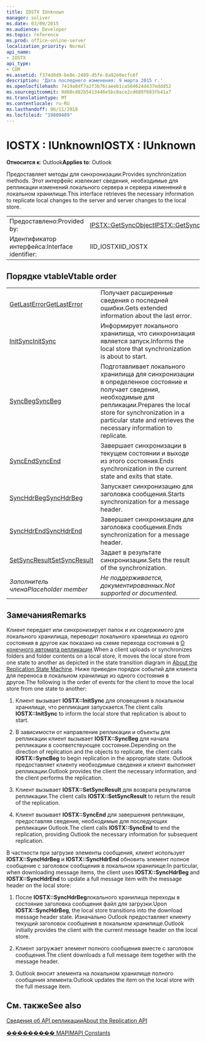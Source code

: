 ```yaml
---
title: IOSTX IUnknown
manager: soliver
ms.date: 03/09/2015
ms.audience: Developer
ms.topic: reference
ms.prod: office-online-server
localization_priority: Normal
api_name:
- IOSTX
api_type:
- COM
ms.assetid: f374d8d9-be8e-2489-d5fe-8a92e0ecfc6f
description: 'Дата последнего изменения: 9 марта 2015 г.'
ms.openlocfilehash: 7419a0df7a2f3b76caeeb1ca564624d437eddd52
ms.sourcegitcommit: 9d60cd82b5413446e5bc8ace2cd689f683fb41a7
ms.translationtype: MT
ms.contentlocale: ru-RU
ms.lasthandoff: 06/11/2018
ms.locfileid: "19809489"
---
```

# <a name="iostx--iunknown"></a><span data-ttu-id="ac2d0-103">IOSTX : IUnknown</span><span class="sxs-lookup"><span data-stu-id="ac2d0-103">IOSTX : IUnknown</span></span>

  
  
<span data-ttu-id="ac2d0-104">**Относится к**: Outlook</span><span class="sxs-lookup"><span data-stu-id="ac2d0-104">**Applies to**: Outlook</span></span> 
  
<span data-ttu-id="ac2d0-105">Предоставляет методы для синхронизации.</span><span class="sxs-lookup"><span data-stu-id="ac2d0-105">Provides synchronization methods.</span></span> <span data-ttu-id="ac2d0-106">Этот интерфейс извлекает сведения, необходимые для репликации изменений локального сервера и сервера изменений в локальном хранилище.</span><span class="sxs-lookup"><span data-stu-id="ac2d0-106">This interface retrieves the necessary information to replicate local changes to the server and server changes to the local store.</span></span>
  
|||
|:-----|:-----|
|<span data-ttu-id="ac2d0-107">Предоставлено:</span><span class="sxs-lookup"><span data-stu-id="ac2d0-107">Provided by:</span></span>  <br/> |[<span data-ttu-id="ac2d0-108">IPSTX::GetSyncObject</span><span class="sxs-lookup"><span data-stu-id="ac2d0-108">IPSTX::GetSyncObject</span></span>](iostx-setsyncresult.md) <br/> |
|<span data-ttu-id="ac2d0-109">Идентификатор интерфейса:</span><span class="sxs-lookup"><span data-stu-id="ac2d0-109">Interface identifier:</span></span>  <br/> |<span data-ttu-id="ac2d0-110">IID_IOSTX</span><span class="sxs-lookup"><span data-stu-id="ac2d0-110">IID_IOSTX</span></span>  <br/> |
   
## <a name="vtable-order"></a><span data-ttu-id="ac2d0-111">Порядке vtable</span><span class="sxs-lookup"><span data-stu-id="ac2d0-111">Vtable order</span></span>

|||
|:-----|:-----|
|[<span data-ttu-id="ac2d0-112">GetLastError</span><span class="sxs-lookup"><span data-stu-id="ac2d0-112">GetLastError</span></span>](iostx-getlasterror.md) <br/> |<span data-ttu-id="ac2d0-113">Получает расширенные сведения о последней ошибки.</span><span class="sxs-lookup"><span data-stu-id="ac2d0-113">Gets extended information about the last error.</span></span>  <br/> |
|[<span data-ttu-id="ac2d0-114">InitSync</span><span class="sxs-lookup"><span data-stu-id="ac2d0-114">InitSync</span></span>](iostx-initsync.md) <br/> |<span data-ttu-id="ac2d0-115">Информирует локального хранилища, что синхронизация является запуск.</span><span class="sxs-lookup"><span data-stu-id="ac2d0-115">Informs the local store that synchronization is about to start.</span></span>  <br/> |
|[<span data-ttu-id="ac2d0-116">SyncBeg</span><span class="sxs-lookup"><span data-stu-id="ac2d0-116">SyncBeg</span></span>](iostx-syncbeg.md) <br/> |<span data-ttu-id="ac2d0-117">Подготавливает локального хранилища для синхронизации в определенное состояние и получает сведения, необходимые для репликации.</span><span class="sxs-lookup"><span data-stu-id="ac2d0-117">Prepares the local store for synchronization in a particular state and retrieves the necessary information to replicate.</span></span>  <br/> |
|[<span data-ttu-id="ac2d0-118">SyncEnd</span><span class="sxs-lookup"><span data-stu-id="ac2d0-118">SyncEnd</span></span>](iostx-syncend.md) <br/> |<span data-ttu-id="ac2d0-119">Завершает синхронизации в текущем состоянии и выходе из этого состояния.</span><span class="sxs-lookup"><span data-stu-id="ac2d0-119">Ends synchronization in the current state and exits that state.</span></span>  <br/> |
|[<span data-ttu-id="ac2d0-120">SyncHdrBeg</span><span class="sxs-lookup"><span data-stu-id="ac2d0-120">SyncHdrBeg</span></span>](iostx-synchdrbeg.md) <br/> |<span data-ttu-id="ac2d0-121">Запускает синхронизацию для заголовка сообщения.</span><span class="sxs-lookup"><span data-stu-id="ac2d0-121">Starts synchronization for a message header.</span></span>  <br/> |
|[<span data-ttu-id="ac2d0-122">SyncHdrEnd</span><span class="sxs-lookup"><span data-stu-id="ac2d0-122">SyncHdrEnd</span></span>](iostx-synchdrend.md) <br/> |<span data-ttu-id="ac2d0-123">Завершает синхронизации для заголовка сообщения.</span><span class="sxs-lookup"><span data-stu-id="ac2d0-123">Ends synchronization for a message header.</span></span>  <br/> |
|[<span data-ttu-id="ac2d0-124">SetSyncResult</span><span class="sxs-lookup"><span data-stu-id="ac2d0-124">SetSyncResult</span></span>](iostx-setsyncresult.md) <br/> |<span data-ttu-id="ac2d0-125">Задает в результате синхронизации.</span><span class="sxs-lookup"><span data-stu-id="ac2d0-125">Sets the result of the synchronization.</span></span>  <br/> |
| <span data-ttu-id="ac2d0-126">*Заполнитель члена*</span><span class="sxs-lookup"><span data-stu-id="ac2d0-126">*Placeholder member*</span></span>  <br/> | <span data-ttu-id="ac2d0-127">*Не поддерживается, документированных.*</span><span class="sxs-lookup"><span data-stu-id="ac2d0-127">*Not supported or documented.*</span></span>  <br/> |
   
## <a name="remarks"></a><span data-ttu-id="ac2d0-128">Замечания</span><span class="sxs-lookup"><span data-stu-id="ac2d0-128">Remarks</span></span>

<span data-ttu-id="ac2d0-129">Клиент передает или синхронизирует папок и их содержимого для локального хранилища, переводит локального хранилища из одного состояния в другое как показано на схеме перехода состояния в [О конечного автомата репликации](about-the-replication-state-machine.md).</span><span class="sxs-lookup"><span data-stu-id="ac2d0-129">When a client uploads or synchronizes folders and folder contents on a local store, it moves the local store from one state to another as depicted in the state transition diagram in [About the Replication State Machine](about-the-replication-state-machine.md).</span></span> <span data-ttu-id="ac2d0-130">Ниже приведен порядок событий для клиента для переноса в локальном хранилище из одного состояния в другое.</span><span class="sxs-lookup"><span data-stu-id="ac2d0-130">The following is the order of events for the client to move the local store from one state to another:</span></span>
  
1. <span data-ttu-id="ac2d0-131">Клиент вызывает **IOSTX::InitSync** для оповещения в локальном хранилище, что репликация запускается.</span><span class="sxs-lookup"><span data-stu-id="ac2d0-131">The client calls **IOSTX::InitSync** to inform the local store that replication is about to start.</span></span> 
    
2. <span data-ttu-id="ac2d0-132">В зависимости от направление репликации и объекты для репликации клиент вызывает **IOSTX::SyncBeg** для начала репликации в соответствующее состояние.</span><span class="sxs-lookup"><span data-stu-id="ac2d0-132">Depending on the direction of replication and the objects to replicate, the client calls **IOSTX::SyncBeg** to begin replication in the appropriate state.</span></span> <span data-ttu-id="ac2d0-133">Outlook предоставляет клиенту необходимые сведения и клиент выполняет репликации.</span><span class="sxs-lookup"><span data-stu-id="ac2d0-133">Outlook provides the client the necessary information, and the client performs the replication.</span></span> 
    
3. <span data-ttu-id="ac2d0-134">Клиент вызывает **IOSTX::SetSyncResult** для возврата результатов репликации.</span><span class="sxs-lookup"><span data-stu-id="ac2d0-134">The client calls **IOSTX::SetSyncResult** to return the result of the replication.</span></span> 
    
4. <span data-ttu-id="ac2d0-135">Клиент вызывает **IOSTX::SyncEnd** для завершения репликации, предоставляя сведения, необходимые для последующих репликации Outlook.</span><span class="sxs-lookup"><span data-stu-id="ac2d0-135">The client calls **IOSTX::SyncEnd** to end the replication, providing Outlook the necessary information for subsequent replication.</span></span> 
    
<span data-ttu-id="ac2d0-136">В частности при загрузке элементы сообщения, клиент использует **IOSTX::SyncHdrBeg** и **IOSTX::SyncHdrEnd** обновить элемент полное сообщение с заголовок сообщения в локальном хранилище:</span><span class="sxs-lookup"><span data-stu-id="ac2d0-136">In particular, when downloading message items, the client uses **IOSTX::SyncHdrBeg** and **IOSTX::SyncHdrEnd** to update a full message item with the message header on the local store:</span></span> 
  
1. <span data-ttu-id="ac2d0-137">После **IOSTX::SyncHdrBeg**локального хранилища переходы в состояние заголовка сообщения файл для загрузки.</span><span class="sxs-lookup"><span data-stu-id="ac2d0-137">Upon **IOSTX::SyncHdrBeg**, the local store transitions into the download message header state.</span></span> <span data-ttu-id="ac2d0-138">Изначально Outlook предоставляет клиенту текущий заголовок сообщения в локальном хранилище.</span><span class="sxs-lookup"><span data-stu-id="ac2d0-138">Outlook initially provides the client with the current message header on the local store.</span></span>
    
2. <span data-ttu-id="ac2d0-139">Клиент загружает элемент полного сообщения вместе с заголовок сообщения.</span><span class="sxs-lookup"><span data-stu-id="ac2d0-139">The client downloads a full message item together with the message header.</span></span>
    
3. <span data-ttu-id="ac2d0-140">Outlook вносит элемента на локальном хранилище полного сообщения элемента.</span><span class="sxs-lookup"><span data-stu-id="ac2d0-140">Outlook updates the item on the local store with the full message item.</span></span>
    
## <a name="see-also"></a><span data-ttu-id="ac2d0-141">См. также</span><span class="sxs-lookup"><span data-stu-id="ac2d0-141">See also</span></span>



[<span data-ttu-id="ac2d0-142">Сведения об API репликации</span><span class="sxs-lookup"><span data-stu-id="ac2d0-142">About the Replication API</span></span>](about-the-replication-api.md)
  
[<span data-ttu-id="ac2d0-143">��������� MAPI</span><span class="sxs-lookup"><span data-stu-id="ac2d0-143">MAPI Constants</span></span>](mapi-constants.md)

